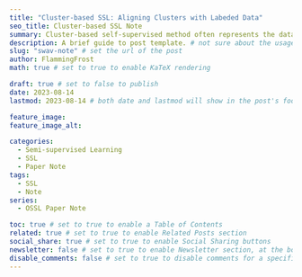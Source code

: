 ```yaml
---
title: "Cluster-based SSL: Aligning Clusters with Labeded Data"
seo_title: Cluster-based SSL Note
summary: Cluster-based self-supervised method often represents the data in clusters that inconsistent with the labeled data. This paper directly aligns the clusters with the labeled data, using SOTA framework in Supervised Learning.
description: A brief guide to post template. # not sure about the usage
slug: "swav-note" # set the url of the post
author: FlammingFrost
math: true # set to true to enable KaTeX rendering

draft: true # set to false to publish
date: 2023-08-14
lastmod: 2023-08-14 # both date and lastmod will show in the post's footer

feature_image:
feature_image_alt:

categories:
  - Semi-supervised Learning
  - SSL
  - Paper Note
tags:
  - SSL
  - Note
series: 
  - OSSL Paper Note

toc: true # set to true to enable a Table of Contents
related: true # set to true to enable Related Posts section
social_share: true # set to true to enable Social Sharing buttons
newsletter: false # set to true to enable Newsletter section, at the bottom of the page
disable_comments: false # set to true to disable comments for a specific post
---
```

